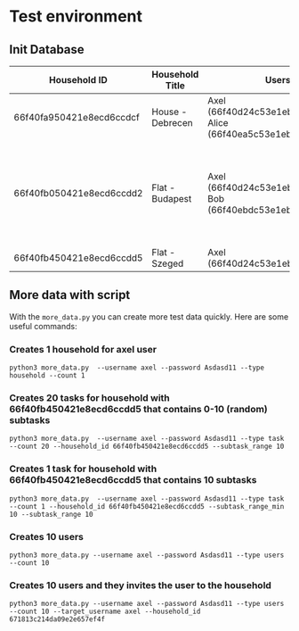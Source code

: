 # Test environment

## Init Database

| Household ID                     | Household Title      | Users                                                                                  | Tasks                                                                                                              |
|----------------------------------|----------------------|----------------------------------------------------------------------------------------|--------------------------------------------------------------------------------------------------------------------|
| 66f40fa950421e8ecd6ccdcf         | House - Debrecen     | Axel (66f40d24c53e1eb2d8bbcd0d), Alice (66f40ea5c53e1eb2d8bbcd1b)                   | Wash the Dishes, Do the Laundry                                                                                   |
| 66f40fb050421e8ecd6ccdd2         | Flat - Budapest      | Axel (66f40d24c53e1eb2d8bbcd0d), Bob (66f40ebdc53e1eb2d8bbcd1e)                     | Shopping, Mowing the lawn, Take animals for a walk, Tidy the room                                                  |
| 66f40fb450421e8ecd6ccdd5         | Flat - Szeged       | Axel (66f40d24c53e1eb2d8bbcd0d)                                                       | Clean the Windows                                                                                                  |

## More data with script

With the `more_data.py` you can create more test data quickly. Here are some useful commands:

### Creates 1 household for axel user
```console
python3 more_data.py  --username axel --password Asdasd11 --type household --count 1
```

### Creates 20 tasks for household with 66f40fb450421e8ecd6ccdd5 that contains 0-10 (random) subtasks
```console
python3 more_data.py  --username axel --password Asdasd11 --type task --count 20 --household_id 66f40fb450421e8ecd6ccdd5 --subtask_range 10
```

### Creates 1 task for household with 66f40fb450421e8ecd6ccdd5 that contains 10 subtasks
```console
python3 more_data.py  --username axel --password Asdasd11 --type task --count 1 --household_id 66f40fb450421e8ecd6ccdd5 --subtask_range_min 10 --subtask_range 10
```

### Creates 10 users
```console
python3 more_data.py --username axel --password Asdasd11 --type users --count 10
```

### Creates 10 users and they invites the user to the household
```console
python3 more_data.py --username axel --password Asdasd11 --type users --count 10 --target_username axel --household_id 671813c214da09e2e657ef4f
```
